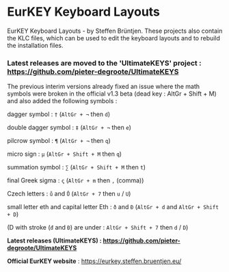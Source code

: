 # EurKEY Keyboard Layouts
EurKEY Keyboard Layouts - by Steffen Brüntjen. These projects also contain the KLC files, which can be used to edit the keyboard layouts and to rebuild the installation files.

### Latest releases are moved to the 'UltimateKEYS' project :  https://github.com/pieter-degroote/UltimateKEYS

The previous interim versions already fixed an issue where the math symbols were broken in the official v1.3 beta (dead key : AltGr + Shift + M) and also added the following symbols :

dagger symbol :  `†` (`AltGr + ¬` then `d`)

double dagger symbol :  `‡` (`AltGr + ¬` then `e`)

pilcrow symbol :  `¶` (`AltGr + ¬` then `q`)

micro sign :  `µ` (`AltGr + Shift + M` then `q`)

summation symbol :  `∑` (`AltGr + Shift + M` then `t`)

final Greek sigma :  `ς` (`AltGr + m` then `,` (comma))

Czech letters :  `ů` and `Ů` (`AltGr + 7` then `u` / `U`)

small letter eth and capital letter Eth :  `ð` and `Ð` (`AltGr + d` and `AltGr + Shift + D`)

(D with stroke (`đ` and `Đ`) are under :  `AltGr + Shift + 7` then `d` / `D`)


**Latest releases (UltimateKEYS) :  https://github.com/pieter-degroote/UltimateKEYS**



**Official EurKEY website** : https://eurkey.steffen.bruentjen.eu/
